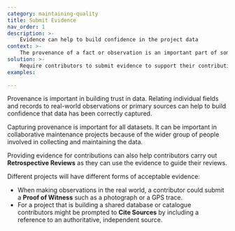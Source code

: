 ```yaml
---
category: maintaining-quality
title: Submit Evidence
nav_order: 1
description: >-
    Evidence can help to build confidence in the project data
context: >-
    The provenance of a fact or observation is an important part of some projects. Documenting the provenance of individual contributions can be essential to building trust in the data
solution: >-
    Require contributors to submit evidence to support their contributions
examples:
    
---
```


Provenance is important in building trust in data. Relating individual fields and records to real-world observations or primary sources can help to build confidence that data has been correctly captured. 

Capturing provenance is important for all datasets. It can be important in collaborative maintenance projects because of the wider group of people involved in collecting and maintaining the data. 

Providing evidence for contributions can also help contributors carry out **Retrospective Reviews** as they can use the evidence to guide their reviews.

Different projects will have different forms of acceptable evidence:

* When making observations in the real world, a contributor could submit a **Proof of Witness** such as a photograph or a GPS trace.
* For a project that is building a shared database or catalogue contributors might be prompted to **Cite Sources** by including a reference to an authoritative, independent source.
